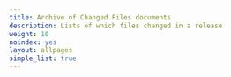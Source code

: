 ```yaml
---
title: Archive of Changed Files documents 
description: Lists of which files changed in a release
weight: 10
noindex: yes
layout: allpages
simple_list: true
---
```


